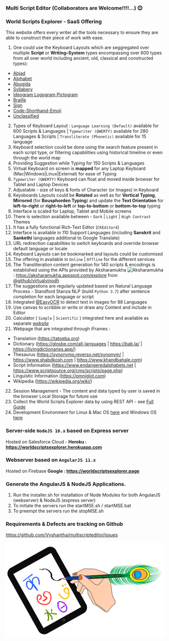 ### Multi Script Editor (Collaborators are Welcome!!!!...) 😊

### World Scripts Explorer - SaaS Offering
This website offers every writer all the tools necessary to ensure they are able to construct their piece of work with ease.
1. One could use the Keyboard Layouts which are seggregated over multiple **Script** or **Writing-System** types encompassing over 600 types from all over world including ancient, old, classical and constructed types):
 - [Abjad](https://www.omniglot.com/writing/abjads.htm)
 - [Alphabet](https://www.omniglot.com/writing/alphabets.htm)
 - [Abugida](https://www.omniglot.com/writing/abugidas.htm) 
 - [Syllabery](https://www.omniglot.com/writing/syllabaries.htm) 
 - [Ideogram Logogram Pictogram](https://www.omniglot.com/writing/semanto-phonetic.php) 
 - [Braille](https://en.wikipedia.org/wiki/Braille) 
 - [Sign](https://en.wikipedia.org/wiki/Sign_language) 
 - [Code-Shorthand-Emoji](https://en.wikipedia.org/wiki/Shorthand) 
 - [Unclassified](https://www.omniglot.com/writing/undeciphered.htm)
2. Types of Keyboard Layout : `Language Learning (Default)` available for 600 Scripts & Languages | `Typewriter (QWERTY)` available for 280 Languages & Scripts | `Transliterate (Phonetic)` available for 15 language 
3. Keyboard selection could be done using the search feature present in each script type, or filtering capabilities using historical timeline or even through the world map
4. Providing Suggestion while Typing for 150 Scripts & Languages
5. Virtual Keyboard on screen is **mapped** for any Laptop Keyboard (Mac|Windows|Linux|External) for ease of Typing 
6. `Typewriter (QWERTY)` Keyboard can float and moved inside browser for Tablet and Laptop Devices
7. Adjustable - size of keys & fonts of Character (or Images) in Keyboard
8. Keysboards Layouts could be **Rotated** as well as for **Vertical Typing**, **Mirrored** (for **Bousphorden Typing**) and update the **Text Orientation** for **left-to-right** or **right-to-left** or **top-to-bottom** or **bottom-to-top** typing
9. Interface is scaled for Laptop, Tablet and Mobile screens
10. There is selection available between - `Dark` | `Light` | `High Contrast` Themes
11. It has a fully functional Rich-Text Editor (`CKEditor4`)
12. Interface is available in 110 Support Languages (including **Sanskrit** and **Sankethi** languages additional to Google Translate)
13. URL redirection capabilities to switch keyboards and override browser default language or locale 
14. Keyboard Layouts can be bookmarked and layouts could be customised 
15. The offering in available in `Online` | `Offline` for the different services
16. The Transliteration content generation for 140 scripts & encodings is established using the APIs provided by Aksharamukha ![Aksharamukha](https://cdn.jsdelivr.net/gh/virtualvinodh/aksharamukha/aksharamukha-web-plugin/icon.png) : https://aksharamukha.appspot.com/explore from [@github/virtualvinodh](https://github.com/virtualvinodh/aksharamukha)
17. The suggestions are regularly updated based on Natural Language Process - Standford Stanza NLP (build `Python 3.7`) after sentence completion for each language or script
18. Integrated [@EasyOCR](https://github.com/JaidedAI/EasyOCR) to detect text in images for 88 Languages 
19. Use canvas to scribble or write or draw any Content and include in Editor
20. Calculator ( `Simple` | `Scientific` ) integrated here and available as separate [*website*](https://worldscriptscalculator.app/) 
21. Webpage that are integrated through iFrames : 
  - Translation (https://tatoeba.org) 
  - Dictionary (https://glosbe.com/all-languages | https://bab.la/ | https://livingdictionaries.app/)
  - Thesaurus (https://synonyms.reverso.net/synonym/ | https://www.shabdkosh.com | https://www.khandbahale.com)
  - Script Information (https://www.endangeredalphabets.net | https://www.scriptsource.org/cms/scripts/page.php)
  - Linguistic Information (https://omniglot.com)
  - Wikipedia (https://wikipedia.org/wiki/)
22. Session Management - The content and data typed by user is saved in the browser Local Storage for future use 
23. Collect the World Scripts Explorer data by using REST API - see [Full Guide](https://worldscriptsexplorer.herokuapp.com)
24. Development Environment for Linux & Mac OS [here](https://github.com/Vyshantha/multiscripteditor/tree/main) and Windows OS [here](https://github.com/Vyshantha/multiscripteditor/tree/Windows_dev)

### Server-side `NodeJS 16.x` based on Express server
  Hosted on Salesforce Cloud - **Heroku : https://worldscriptsexplorer.herokuapp.com**
 
### Webserver based on `AngularJS 11.x`
  Hosted on Firebase **Google : https://worldscriptsexplorer.page**

### Generate the AngularJS & NodeJS Applications.

  1. Run the installer.sh for installation of Node Modules for both AngularJS (webserver) & NodeJS (express server)
  2. To initiate the servers run the startMSE.sh / startMSE.bat
  3. To preempt the servers run the stopMSE.sh
  
### Requirements & Defects are tracking on Github
https://github.com/Vyshantha/multiscripteditor/issues

![](https://github.com/Vyshantha/multiscripteditor/blob/main/accessibility_icons/favicon.png)
